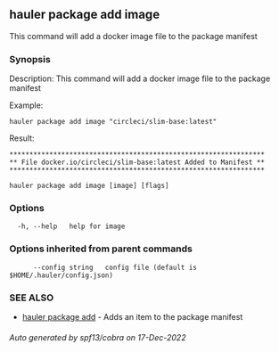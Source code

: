 ## hauler package add image

This command will add a docker image file to the package manifest

### Synopsis


Description:
This command will add a docker image file to the package manifest

Example:
```
hauler package add image "circleci/slim-base:latest"
```
Result:
```
****************************************************************
** File docker.io/circleci/slim-base:latest Added to Manifest **
****************************************************************
```
		

```
hauler package add image [image] [flags]
```

### Options

```
  -h, --help   help for image
```

### Options inherited from parent commands

```
      --config string   config file (default is $HOME/.hauler/config.json)
```

### SEE ALSO

* [hauler package add](hauler_package_add.md)	 - Adds an item to the package manifest

###### Auto generated by spf13/cobra on 17-Dec-2022
